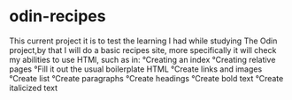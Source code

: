 # odin-recipes

This current project it is to test the learning I had while studying The Odin project,by that I will do a basic recipes site, more specifically it will check my abilities to use HTMl, such as in: 
°Creating an index
°Creating relative pages
°Fill it out the usual boilerplate HTML
°Create links and images
°Create list
°Create paragraphs
°Create headings
°Create bold text
°Create italicized text
